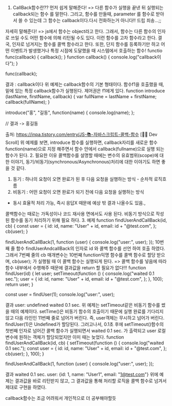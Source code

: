 1. CallBack함수란??
   먼저 쉽게 말해준다! => 다른 함수가 실행을 끝낸 뒤 실행되는 callback되는 함수 를 말한다. 그리고, 함수를 만들때, parameter 를 함수로 받아서 쓸 수 있는데 그 함수는 callback이다.다시 전화하는거 아니다!! 드립 죄송...;;

자세히 말해준다! => js에서 함수는 object라고 한다. 그래서, 함수는 다른 함수의 인자로 쓰일 수도 어떤 함수에 의해 리턴될 수도 있다. 이런 함수를 고차 함수라고 한다. 결국, 인자로 넘겨지는 함수를 콜백 함수라고 한다. 또한, 단지 함수를 등록하기만 하고 어떤 이벤트가 발생했거나 특정 시점에 도달했을 때 시스템에서 호출하는 함수!
functio func(callback) {
callback();
}
function callback() {
console.log("callback이다");
}

func(callback);

결과 : callback이다
위 예제는 callback함수의 기본 형태이다. 함수f1을 호출했을 때, 밑에 있는 특정 callback함수가 실행된다. 제어권은 f1에게 있다.
function introduce (lastName, firstName, callback) {
var fullName = lastName + firstName;
callback(fullName);
}

introduce("홍", "길동", function(name) {
console.log(name);
};

// 결과 -> 홍길동

출처: https://inpa.tistory.com/entry/JS-📚-자바스크립트-콜백-함수 [👨‍💻 Dev Scroll]
위 예제를 보면, introduce 함수를 실행하면, callback자리를 새로운 함수 function(name)으로 지정 해주면서 함수 안에서 callback(fullname)으로 실행 되는 함수가 된다. 2. 필요한 이유
콜백함수를 설명할 때에는 변수의 유효범위(scope)에 대한 이야기, 동기/비동기(synchronous/Asynchronous)처리에 대한 이야기도 하면 좋을 것 같다.

1. 동기 : 하나의 요청이 오면 완료가 된 후 다음 요청을 실행하는 방식 - 순차적 로직흐름
2. 비동기 : 어떤 요청이 오면 완료가 되기 전에 다음 요청을 실행하는 방식

- 동시 효율적 처리 가능, 즉시 응답X 때문에 예상 밖 결과 나올수도 있음.,

콜백함수는 때로는 가독성이나 코드 재사용 면에서도 사용 된다.
비동기 방식으로 작성된 함수를 동기 처리하기 위해 필요 하다. 3. 예제
function findUserAndCallBack(id, cb) {
const user = {
id: id,
name: "User" + id,
email: id + "@test.com",
};
cb(user);
}

findUserAndCallBack(1, function (user) {
console.log("user:", user);
});
10번째 줄 함수 findUserAndcallBack의 인자로 id 와 콜백 함수를 선언 하여 호출 하였다. 그래서 7번째 줄의 cb 매개변수는 10번째 function익명 함수를 콜백 함수로 할당 받으며, cb(user); 가 실행될 때 이 콜백 함수는 실행되게 된다. => 콜백 함수를 넣음에 따라 함수 내부에서 수행해주 때문에 결과값을 return 할 필요가 없다!!!
function findUser(id) {
let user;
setTimeout(function () {
console.log("waited 0.1 sec.");
user = {
id: id,
name: "User" + id,
email: id + "@test.com",
};
}, 100);
return user;
}

const user = findUser(1);
console.log("user:", user);

결과
user: undefined
waited 0.1 sec.
위 예제는 setTimeout같은 비동기 함수를 썼을 때의 예제이다.
setTime()은 비동기 함수의 호출이기 때문에 실행 완료를 기다리지 않고 다음 라인인 11번째 줄로 넘어가 버린다. 즉, user객체는 무시하고 넘어가 버린다. findUser(1)은 Undefined가 할당된다. 그러고나서, 0.1초 후에 setTimeout()함수의 첫번째 인자로 넘어간 콜백 함수가 실행되면서 waited 0.1 sec. 가 출력되고 user 로컬 변수에 원하는 객체가 할당되었지만 이미 때는 늦었다.
function findUserAndCallBack(id, cb) {
setTimeout(function () {
console.log("waited 0.1 sec.");
const user = {
id: id,
name: "User" + id,
email: id + "@test.com",
};
cb(user);
}, 100);
}

findUserAndCallBack(1, function (user) {
console.log("user:", user);
});

결과
waited 0.1 sec.
user: {id: 1, name: "User1", email: "1@test.com"}
위에 예제는 결과값을 바로 리턴받지 않고, 그 결과값을 통해 처리할 로직을 콜백 함수로 넘겨서 제대로 구현을 하였다.

callback함수는 조금 어려워서 개인적으로 더 공부해야할듯
